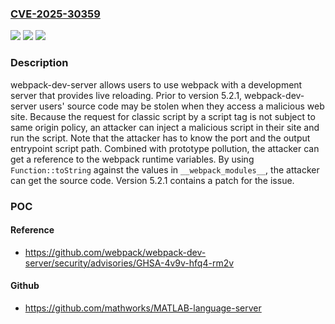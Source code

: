### [CVE-2025-30359](https://cve.mitre.org/cgi-bin/cvename.cgi?name=CVE-2025-30359)
![](https://img.shields.io/static/v1?label=Product&message=webpack-dev-server&color=blue)
![](https://img.shields.io/static/v1?label=Version&message=%3C%205.2.1%20&color=brightgreen)
![](https://img.shields.io/static/v1?label=Vulnerability&message=CWE-749%3A%20Exposed%20Dangerous%20Method%20or%20Function&color=brightgreen)

### Description

webpack-dev-server allows users to use webpack with a development server that provides live reloading. Prior to version 5.2.1, webpack-dev-server users' source code may be stolen when they access a malicious web site. Because the request for classic script by a script tag is not subject to same origin policy, an attacker can inject a malicious script in their site and run the script. Note that the attacker has to know the port and the output entrypoint script path. Combined with prototype pollution, the attacker can get a reference to the webpack runtime variables. By using `Function::toString` against the values in `__webpack_modules__`, the attacker can get the source code. Version 5.2.1 contains a patch for the issue.

### POC

#### Reference
- https://github.com/webpack/webpack-dev-server/security/advisories/GHSA-4v9v-hfq4-rm2v

#### Github
- https://github.com/mathworks/MATLAB-language-server

